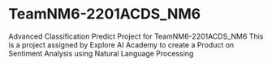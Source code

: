 # TeamNM6-2201ACDS_NM6
Advanced Classification Predict Project for TeamNM6-2201ACDS_NM6
This is a project assigned by Explore AI Academy to create a Product on Sentiment Analysis using Natural Language Processing
